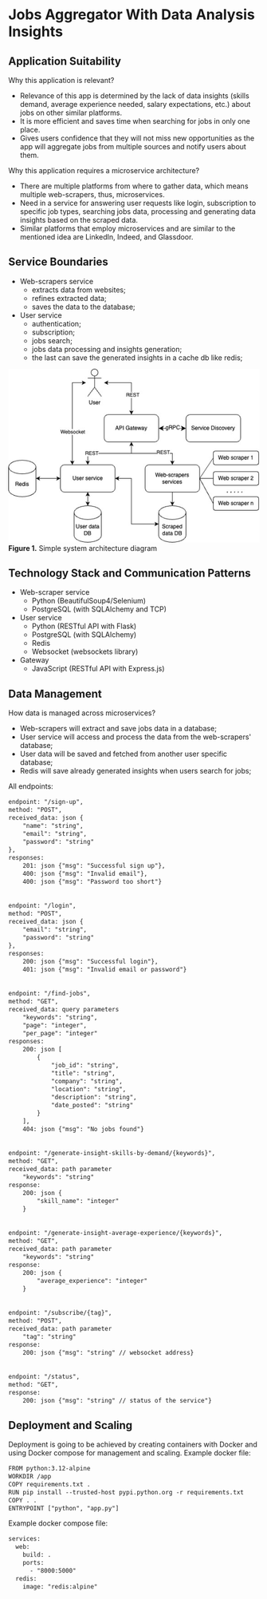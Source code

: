 # Jobs Aggregator With Data Analysis Insights

## Application Suitability
Why this application is relevant?
<br>
- Relevance of this app is determined by the lack of data insights (skills demand, average experience needed, salary expectations, etc.) about jobs on other similar platforms.
- It is more efficient and saves time when searching for jobs in only one place.
- Gives users confidence that they will not miss new opportunities as the app will aggregate jobs from multiple sources and notify users about them.

Why this application requires a microservice architecture?
- There are multiple platforms from where to gather data, which means multiple web-scrapers, thus, microservices.
- Need in a service for answering user requests like login, subscription to specific job types, searching jobs data, processing and generating data insights based on the scraped data.
- Similar platforms that employ microservices and are similar to the mentioned idea are LinkedIn, Indeed, and Glassdoor.

## Service Boundaries
- Web-scrapers service
    - extracts data from websites;
    - refines extracted data;
    - saves the data to the database;
- User service
    - authentication;
    - subscription;
    - jobs search;
    - jobs data processing and insights generation;
    - the last can save the generated insights in a cache db like redis;

![alt text](imgs/architecture.jpg)
<br>
<b>Figure 1.</b> Simple system architecture diagram

## Technology Stack and Communication Patterns
- Web-scraper service
    - Python (BeautifulSoup4/Selenium)
    - PostgreSQL (with SQLAlchemy and TCP)
- User service
    - Python (RESTful API with Flask)
    - PostgreSQL (with SQLAlchemy)
    - Redis
    - Websocket (websockets library)
- Gateway
    - JavaScript (RESTful API with Express.js)

## Data Management
How data is managed across microservices?
- Web-scrapers will extract and save jobs data in a database;
- User service will access and process the data from the web-scrapers' database;
- User data will be saved and fetched from another user specific database;
- Redis will save already generated insights when users search for jobs;

All endpoints:
```
endpoint: "/sign-up",
method: "POST",
received_data: json {
    "name": "string",
    "email": "string",
    "password": "string"
},
responses:
    201: json {"msg": "Successful sign up"},
    400: json {"msg": "Invalid email"},
    400: json {"msg": "Password too short"}


endpoint: "/login",
method: "POST",
received_data: json {
    "email": "string",
    "password": "string"
},
responses:
    200: json {"msg": "Successful login"},
    401: json {"msg": "Invalid email or password"}


endpoint: "/find-jobs",
method: "GET",
received_data: query parameters
    "keywords": "string",
    "page": "integer",
    "per_page": "integer"
responses:
    200: json [
        {
            "job_id": "string",
            "title": "string",
            "company": "string",
            "location": "string",
            "description": "string",
            "date_posted": "string"
        }
    ],
    404: json {"msg": "No jobs found"}


endpoint: "/generate-insight-skills-by-demand/{keywords}",
method: "GET",
received_data: path parameter
    "keywords": "string"
response:
    200: json {
        "skill_name": "integer"
    }


endpoint: "/generate-insight-average-experience/{keywords}",
method: "GET",
received_data: path parameter 
    "keywords": "string"
response:
    200: json {
        "average_experience": "integer"
    }


endpoint: "/subscribe/{tag}",
method: "POST",
received_data: path parameter
    "tag": "string"
response:
    200: json {"msg": "string" // websocket address}


endpoint: "/status",
method: "GET",
response:
    200: json {"msg": "string" // status of the service"}
```

## Deployment and Scaling
Deployment is going to be achieved by creating containers with Docker and using Docker compose for management and scaling.
Example docker file:
```
FROM python:3.12-alpine
WORKDIR /app
COPY requirements.txt .
RUN pip install --trusted-host pypi.python.org -r requirements.txt
COPY . .
ENTRYPOINT ["python", "app.py"]
```

Example docker compose file:
```
services:
  web:
    build: .
    ports:
      - "8000:5000"
  redis:
    image: "redis:alpine"
```